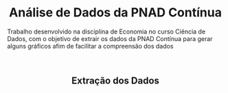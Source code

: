 <h1 align="center">Análise de Dados da PNAD Contínua</h1>

<p>
  Trabalho desenvolvido na disciplina de Economia no curso Ciência de Dados, com o objetivo de extrair os dados da PNAD Contínua para gerar alguns gráficos afim de facilitar a compreensão dos dados
</p>

<br />

<h2 align="center">Extração dos Dados</h2>
